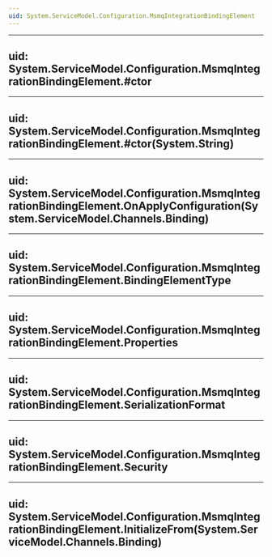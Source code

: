 ```yaml
---
uid: System.ServiceModel.Configuration.MsmqIntegrationBindingElement
---
```


---
uid: System.ServiceModel.Configuration.MsmqIntegrationBindingElement.#ctor
---

---
uid: System.ServiceModel.Configuration.MsmqIntegrationBindingElement.#ctor(System.String)
---

---
uid: System.ServiceModel.Configuration.MsmqIntegrationBindingElement.OnApplyConfiguration(System.ServiceModel.Channels.Binding)
---

---
uid: System.ServiceModel.Configuration.MsmqIntegrationBindingElement.BindingElementType
---

---
uid: System.ServiceModel.Configuration.MsmqIntegrationBindingElement.Properties
---

---
uid: System.ServiceModel.Configuration.MsmqIntegrationBindingElement.SerializationFormat
---

---
uid: System.ServiceModel.Configuration.MsmqIntegrationBindingElement.Security
---

---
uid: System.ServiceModel.Configuration.MsmqIntegrationBindingElement.InitializeFrom(System.ServiceModel.Channels.Binding)
---
